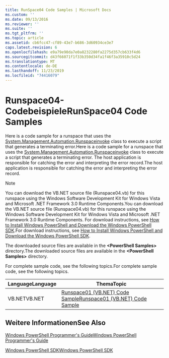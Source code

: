 ```yaml
---
title: RunSpace04 Code Samples | Microsoft Docs
ms.custom: ''
ms.date: 09/13/2016
ms.reviewer: ''
ms.suite: ''
ms.tgt_pltfrm: ''
ms.topic: article
ms.assetid: cb6fcc47-cf89-43e7-b686-3d60934ce3e7
caps.latest.revision: 6
ms.openlocfilehash: e9a79e90da7e0a8232280fa2275d357cb633f4d6
ms.sourcegitcommit: d43f66071f1f33b350d34fa1f46f3a35910c5d24
ms.translationtype: MT
ms.contentlocale: de-DE
ms.lasthandoff: 11/23/2019
ms.locfileid: "74416079"
---
```

# <a name="runspace04-code-samples"></a><span data-ttu-id="fcacc-102">Runspace04-Codebeispiele</span><span class="sxs-lookup"><span data-stu-id="fcacc-102">RunSpace04 Code Samples</span></span>

<span data-ttu-id="fcacc-103">Here is a code sample for a runspace that uses the [System.Management.Automation.Runspaceinvoke](/dotnet/api/System.Management.Automation.RunspaceInvoke) class to execute a script that generates a terminating error.</span><span class="sxs-lookup"><span data-stu-id="fcacc-103">Here is a code sample for a runspace that uses the [System.Management.Automation.Runspaceinvoke](/dotnet/api/System.Management.Automation.RunspaceInvoke) class to execute a script that generates a terminating error.</span></span> <span data-ttu-id="fcacc-104">The host application is responsible for catching the error and interpreting the error record.</span><span class="sxs-lookup"><span data-stu-id="fcacc-104">The host application is responsible for catching the error and interpreting the error record.</span></span>

> [!NOTE]
> <span data-ttu-id="fcacc-105">You can download the VB.NET source file (Runspace04.vb) for this runspace using the Windows Software Development Kit for Windows Vista and Microsoft .NET Framework 3.0 Runtime Components.</span><span class="sxs-lookup"><span data-stu-id="fcacc-105">You can download the VB.NET source file (Runspace04.vb) for this runspace using the Windows Software Development Kit for Windows Vista and Microsoft .NET Framework 3.0 Runtime Components.</span></span> <span data-ttu-id="fcacc-106">For download instructions, see [How to Install Windows PowerShell and Download the Windows PowerShell SDK](/powershell/scripting/developer/installing-the-windows-powershell-sdk).</span><span class="sxs-lookup"><span data-stu-id="fcacc-106">For download instructions, see [How to Install Windows PowerShell and Download the Windows PowerShell SDK](/powershell/scripting/developer/installing-the-windows-powershell-sdk).</span></span>
>
> <span data-ttu-id="fcacc-107">The downloaded source files are available in the **\<PowerShell Samples>** directory.</span><span class="sxs-lookup"><span data-stu-id="fcacc-107">The downloaded source files are available in the **\<PowerShell Samples>** directory.</span></span>

<span data-ttu-id="fcacc-108">For complete sample code, see the following topics.</span><span class="sxs-lookup"><span data-stu-id="fcacc-108">For complete sample code, see the following topics.</span></span>

|<span data-ttu-id="fcacc-109">Language</span><span class="sxs-lookup"><span data-stu-id="fcacc-109">Language</span></span>|<span data-ttu-id="fcacc-110">Thema</span><span class="sxs-lookup"><span data-stu-id="fcacc-110">Topic</span></span>|
|--------------|-----------|
|<span data-ttu-id="fcacc-111">VB.NET</span><span class="sxs-lookup"><span data-stu-id="fcacc-111">VB.NET</span></span>|[<span data-ttu-id="fcacc-112">Runspace01 (VB.NET) Code Sample</span><span class="sxs-lookup"><span data-stu-id="fcacc-112">Runspace01 (VB.NET) Code Sample</span></span>](./runspace01-vb-net-code-sample.md)|

## <a name="see-also"></a><span data-ttu-id="fcacc-113">Weitere Informationen</span><span class="sxs-lookup"><span data-stu-id="fcacc-113">See Also</span></span>

[<span data-ttu-id="fcacc-114">Windows PowerShell Programmer's Guide</span><span class="sxs-lookup"><span data-stu-id="fcacc-114">Windows PowerShell Programmer's Guide</span></span>](./windows-powershell-programmer-s-guide.md)

[<span data-ttu-id="fcacc-115">Windows PowerShell SDK</span><span class="sxs-lookup"><span data-stu-id="fcacc-115">Windows PowerShell SDK</span></span>](../windows-powershell-reference.md)
